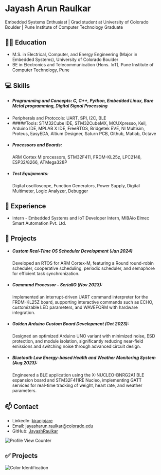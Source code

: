 # Jayash Arun Raulkar
Embedded Systems Enthusiast | Grad student at University of Colorado Boulder | Pune Institute of Computer Technology Graduate

## 👨‍🎓 Education
- M.S. in Electrical, Computer, and Energy Engineering (Major in Embedded Systems), University of Colorado Boulder
- BE in Electronics and Telecommunication (Hons. IoT), Pune Institute of Computer Technology, Pune

## 💻 Skills
- ##### Programming and Concepts: C, C++, Python, Embedded Linux, Bare Metal programming, Digital Signal Processing
- Peripherals and Protocols: UART, SPI, I2C, BLE
- #####Tools: STM32Cube IDE, STM32CubeMX, MCUXpresso, Keil, Arduino IDE, MPLAB X IDE, FreeRTOS, Bridgetek EVE, NI Multisim, Proteus, EasyEDA, Altium Designer, Saturn PCB, Github, Matlab, Octave
- ##### Processors and Boards:
  ARM Cortex M processors, STM32F411, FRDM-KL25z, LPC2148, ESP32/8266, ATMega328P
- ##### Test Equipments:
  Digital oscilloscope, Function Generators, Power Supply, Digital Multimeter, Logic Analyzer, Debugger

## 💼 Experience
- Intern - Embedded Systems and IoT Developer Intern, MIBAio Elmec Smart Automation Pvt. Ltd.

## 🚀 Projects
- ##### Custom Real-Time OS Scheduler Development (Jan 2024)
  Developed an RTOS for ARM Cortex-M, featuring a Round round-robin scheduler, cooperative scheduling, periodic scheduler, and semaphore for efficient task synchronization.
- ##### Command Processor - SerialIO (Nov 2023):
  Implemented an interrupt-driven UART command interpreter for the FRDM-KL25Z board, supporting interactive commands such as ECHO, customizable LED parameters, and WAVEFORM with hardware integration.
- ##### Golden Arduino Custom Board Development (Oct 2023):
  Designed an optimized Arduino UNO variant with minimized noise, ESD protection, and module isolation, significantly reducing near-field emissions and switching noise through advanced circuit design.
- ##### Bluetooth Low Energy-based Health and Weather Monitoring System (Aug 2023):
  Engineered a BLE application using the X-NUCLEO-BNRG2A1 BLE expansion board and STM32F411RE Nucleo, implementing GATT services for real-time tracking of weight, heart rate, and weather parameters.
  
## 📫 Contact
- LinkedIn: [kiranjojare](https://www.linkedin.com/in/jayashraulkar/)
- Email: jayasharun.raulkar@colorado.edu
- GitHub: [JayashRaulkar](https://github.com/JayashRaulkar)

  
![Profile View Counter](https://komarev.com/ghpvc/?username=JayashRaulkar)

##  ✅  Projects

<div>
  <a href="https://github.com/JayashRaulkar/Colour_Identification">
    <img align="left" src="https://github-readme-stats.vercel.app/api/pin/?username=JayashRaulkar&repo=Colour_Identification&theme=dark" alt="Color Identification">
  </a>
  <div style="clear:both;"></div> <!-- Clearing element -->
</div>
